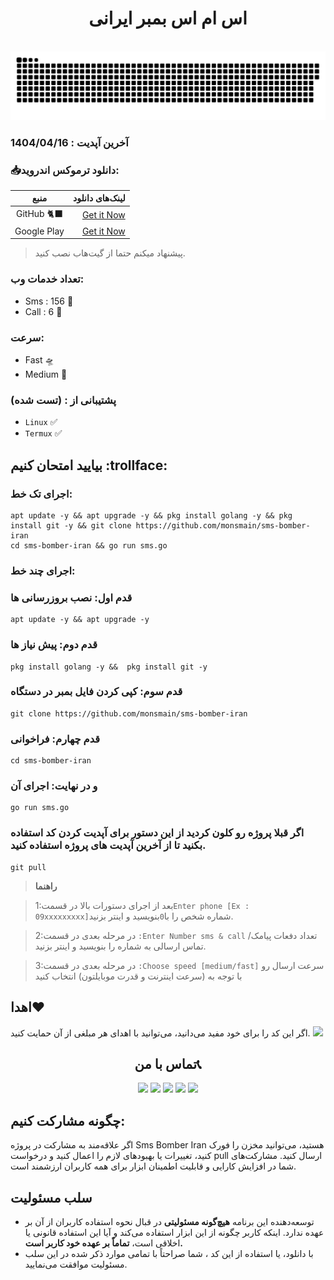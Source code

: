 <div align="center"> <h1>اس ام اس بمبر ایرانی</h1>
</div>
<br><img src="https://github.com/monsmain/ighack/blob/main/images/snake.svg" width="1280px">

### آخرین آپدیت : 1404/04/16

### 📥دانلود ترموکس اندروید:
| منبع | لینک‌های دانلود |
|:--------:| -------------:|
| GitHub 🐈‍⬛|[Get it Now](https://github.com/termux/termux-app/releases)|
| Google Play|[Get it Now](https://play.google.com/store/apps/details?id=com.termux)|                   
> پیشنهاد میکنم حتما از گیت‌هاب نصب کنید.
### تعداد خدمات وب:
- Sms : 156 🧨
- Call : 6 🧨
### سرعت:
- Fast 🛸
- Medium 🚀
### پشتیبانی از : (تست شده)
- `Linux` ✅
- `Termux` ✅
## بیایید امتحان کنیم :trollface:
### اجرای تک خط:
```
apt update -y && apt upgrade -y && pkg install golang -y && pkg install git -y && git clone https://github.com/monsmain/sms-bomber-iran
cd sms-bomber-iran && go run sms.go
```
### اجرای چند خط:
### قدم اول: نصب بروزرسانی ها
```
apt update -y && apt upgrade -y
```
### قدم دوم: پیش نیاز ها
```
pkg install golang -y &&  pkg install git -y
```
### قدم سوم: کپی کردن فایل بمبر در دستگاه
```
git clone https://github.com/monsmain/sms-bomber-iran
```
### قدم چهارم: فراخوانی
```
cd sms-bomber-iran
```
### و در نهایت: اجرای آن
```
go run sms.go
```
### اگر قبلا پروژه رو کلون کردید از این دستور برای آپدیت کردن کد استفاده بکنید تا از آخرین آپدیت های پروژه استفاده کنید.
```
git pull
```
>  **راهنما**                        

>1:بعد از اجرای دستورات بالا در قسمت`Enter phone [Ex : 09xxxxxxxxx]`شماره شخص را با` 0 `بنویسید و اینتر بزنید.

>2:در مرحله بعدی در قسمت `:Enter Number sms & call` تعداد دفعات پیامک/تماس ارسالی به شماره را بنویسید و اینتر بزنید.

>3:در مرحله بعدی در قسمت `:Choose speed [medium/fast]` سرعت ارسال رو با توجه به (سرعت اینترنت و قدرت موبایلتون) انتخاب کنید 
## اهدا❤️
اگر این کد را برای خود مفید می‌دانید، می‌توانید با اهدای هر مبلغی از آن حمایت کنید.
  <a href="https://monsmain.github.io/index.html#timeline03-1l"><img src="https://img.shields.io/badge/Donate-E5322D?style=for-the-badge&logo=ilovepdf&logoColor=white" /></a>

<div align="center">
<h2>تماس با من📞</h2>
</div>
<p align="center">
  <a href="https://t.me/monsmain"><img src="https://img.shields.io/badge/Telegram-26A5E4?style=for-the-badge&logo=telegram&logoColor=white" /></a>
  <a href="https://monsmain.github.io/index.html#form02-6"><img src="https://img.shields.io/badge/gmail-242424?style=for-the-badge&logo=gmail&logoColor=White" /></a>
  <a href="https://youtube.com/@monsmain"><img src="https://img.shields.io/badge/Youtube-FF0000?style=for-the-badge&logo=youtube&logoColor=white" /></a>
  <a href="https://x.com/mons_main"><img src="https://img.shields.io/badge/X-000000?style=for-the-badge&logo=X&logoColor=white" /></a>
  <a href="https://instagram.com/themonsmain"><img src="https://img.shields.io/badge/Instagram-FF0069?style=for-the-badge&logo=instagram&logoColor=white" /></a>
</p>

## چگونه مشارکت کنیم:
اگر علاقه‌مند به مشارکت در پروژه Sms Bomber Iran هستید، می‌توانید مخزن را فورک کنید، تغییرات یا بهبودهای لازم را اعمال کنید و درخواست pull ارسال کنید. مشارکت‌های شما در افزایش کارایی و قابلیت اطمینان ابزار برای همه کاربران ارزشمند است.
## سلب مسئولیت
* توسعه‌دهنده این برنامه **هیچ‌گونه مسئولیتی** در قبال نحوه استفاده کاربران از آن بر عهده ندارد. اینکه کاربر چگونه از این ابزار استفاده می‌کند و آیا این استفاده قانونی یا اخلاقی است، **تماماً بر عهده خود کاربر است.**
* با دانلود، یا استفاده از این کد ، شما صراحتاً با تمامی موارد ذکر شده در این سلب مسئولیت موافقت می‌نمایید.
